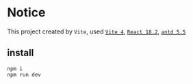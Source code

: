 # Notice

This project created by `Vite`, used [`Vite 4`](https://vitejs.dev/), [`React 18.2`](https://reactjs.org/), [`antd 5.5`](https://ant.design/)

## install
```
npm i
npm run dev
```